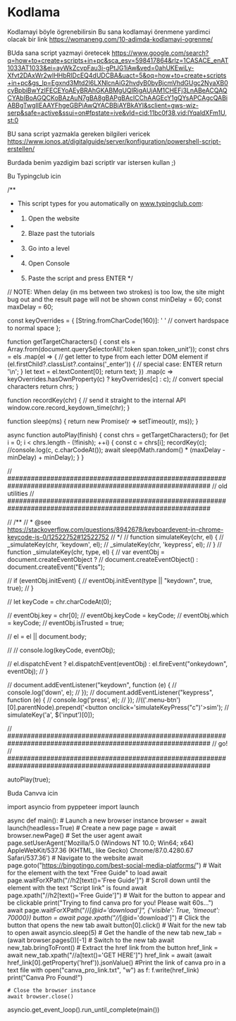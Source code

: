 # Kodlama
Kodlamayi böyle ögrenebilirsin
Bu sana kodlamayi örenmene yardimci olacak bir link https://womaneng.com/10-adimda-kodlamayi-ogrenme/

BUda sana script yazmayi öretecek
https://www.google.com/search?q=how+to+create+scripts+in+pc&sca_esv=598417864&rlz=1CASACE_enAT1033AT1033&ei=ayWkZcvpFau3i-gPtJG1iAw&ved=0ahUKEwiLy-Xfvt2DAxWr2wIHHbRIDcEQ4dUDCBA&uact=5&oq=how+to+create+scripts+in+pc&gs_lp=Egxnd3Mtd2l6LXNlcnAiG2hvdyB0byBjcmVhdGUgc2NyaXB0cyBpbiBwYzIFECEYoAEyBRAhGKABMgUQIRigAUjAM1CHEFj3LnABeACQAQCYAbIBoAGQCKoBAzAuN7gBA8gBAPgBAcICChAAGEcY1gQYsAPCAgcQABiABBgTwgIIEAAYFhgeGBPiAwQYACBBiAYBkAYI&sclient=gws-wiz-serp&safe=active&ssui=on#fpstate=ive&vld=cid:11bc0f38,vid:lYqaldXFm1U,st:0

BU sana script yazmakla gereken bilgileri vericek    https://www.ionos.at/digitalguide/server/konfiguration/powershell-script-erstellen/

Burdada benim yazdigim bazi scriptlr var istersen kullan ;) 

Bu Typingclub icin 

 /**
 * This script types for you automatically on www.typingclub.com:
 * 1. Open the website
 * 2. Blaze past the tutorials
 * 3. Go into a level
 * 4. Open Console
 * 5. Paste the script and press ENTER
 */

// NOTE: When delay (in ms between two strokes) is too low, the site might bug out and the result page will not be shown
const minDelay = 60;
const maxDelay = 60;



const keyOverrides = {
  [String.fromCharCode(160)]: ' '    // convert hardspace to normal space
};

function getTargetCharacters() {
  const els = Array.from(document.querySelectorAll('.token span.token_unit'));
  const chrs = els
    .map(el => {
      // get letter to type from each letter DOM element
      if (el.firstChild?.classList?.contains('_enter')) {
        // special case: ENTER
        return '\n';
      }
      let text = el.textContent[0];
      return text;
    })
    .map(c => keyOverrides.hasOwnProperty(c) ? keyOverrides[c] : c); // convert special characters
  return chrs;
}

function recordKey(chr) {
  // send it straight to the internal API
  window.core.record_keydown_time(chr);
}

function sleep(ms) {
  return new Promise(r => setTimeout(r, ms));
}

async function autoPlay(finish) {
  const chrs = getTargetCharacters();
  for (let i = 0; i < chrs.length - (!finish); ++i) {
    const c = chrs[i];
    recordKey(c);
    //console.log(c, c.charCodeAt());
    await sleep(Math.random() * (maxDelay - minDelay) + minDelay);
  }
}

// ############################################################################################################
// old utilities
// ############################################################################################################


// /**
//  * @see https://stackoverflow.com/questions/8942678/keyboardevent-in-chrome-keycode-is-0/12522752#12522752
//  */
// function simulateKey(chr, el) {
//   _simulateKey(chr, 'keydown', el);
//   _simulateKey(chr, 'keypress', el);
// }
// function _simulateKey(chr, type, el) {
//   var eventObj = document.createEventObject ?
//     document.createEventObject() : document.createEvent("Events");

//   if (eventObj.initEvent) {
//     eventObj.initEvent(type || "keydown", true, true);
//   }

//   let keyCode = chr.charCodeAt(0);

//   eventObj.key = chr[0];
//   eventObj.keyCode = keyCode;
//   eventObj.which = keyCode;
//   eventObj.isTrusted = true;

//   el = el || document.body;

//   // console.log(keyCode, eventObj);

//   el.dispatchEvent ? el.dispatchEvent(eventObj) : el.fireEvent("onkeydown", eventObj); 
// }

// document.addEventListener("keydown", function (e) {
//   console.log('down', e);
// });
// document.addEventListener("keypress", function (e) {
//   console.log('press', e);
// });
//$($('.menu-btn')[0].parentNode).prepend('<button onclick=\'simulateKeyPress("c")\'>sim</button>');
// simulateKey('a', $('input')[0]);



// ############################################################################################################
// go!
// ############################################################################################################

autoPlay(true);

Buda Canvva icin 

import asyncio
from pyppeteer import launch

async def main():
    # Launch a new browser instance
    browser = await launch(headless=True)
    # Create a new page
    page = await browser.newPage()
    # Set the user agent
    await page.setUserAgent('Mozilla/5.0 (Windows NT 10.0; Win64; x64) AppleWebKit/537.36 (KHTML, like Gecko) Chrome/87.0.4280.67 Safari/537.36')
    # Navigate to the website
    await page.goto("https://bingotingo.com/best-social-media-platforms/")
    # Wait for the element with the text "Free Guide" to load
    await page.waitForXPath("//h2[text()='Free Guide']")
    # Scroll down until the element with the text "Script link" is found
    await page.xpath("//h2[text()='Free Guide']")
    # Wait for the button to appear and be clickable
    print("Trying to find canva pro for you! Please wait 60s...")
    await page.waitForXPath("//*[@id='download']", {'visible': True, 'timeout': 70000})
    button = await page.xpath("//*[@id='download']")
    # Click the button that opens the new tab
    await button[0].click()
    # Wait for the new tab to open
    await asyncio.sleep(5)
    # Get the handle of the new tab
    new_tab = (await browser.pages())[-1]
    # Switch to the new tab
    await new_tab.bringToFront()
    # Extract the href link from the button
    href_link = await new_tab.xpath("//a[text()='GET HERE']")
    href_link = await (await href_link[0].getProperty('href')).jsonValue()
    #Print the link of canva pro in a text file
    with open("canva_pro_link.txt", "w") as f:
        f.write(href_link)
        print("Canva Pro Found!")

    # Close the browser instance
    await browser.close()

asyncio.get_event_loop().run_until_complete(main())
